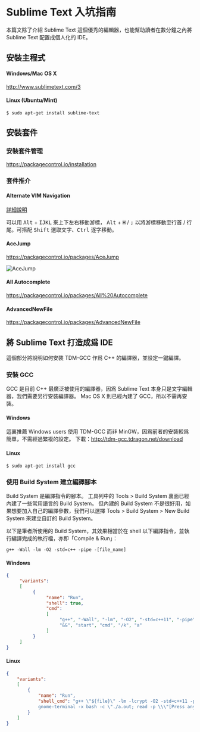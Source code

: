 # Sublime Text 入坑指南
本篇文除了介紹 Sublime Text 這個優秀的編輯器，也能幫助讀者在數分鐘之內將 Sublime Text 配置成個人化的 IDE。

## 安裝主程式

#### Windows/Mac OS X
http://www.sublimetext.com/3

#### Linux (Ubuntu/Mint)
``` shell
$ sudo apt-get install sublime-text
```

## 安裝套件

### 安裝套件管理
https://packagecontrol.io/installation

### 套件推介

#### Alternate VIM Navigation
[詳細說明](https://packagecontrol.io/packages/Alternate%20VIM%20Navigation)

可以用 <kbd>Alt</kbd> + <kbd>I</kbd><kbd>J</kbd><kbd>K</kbd><kbd>L</kbd> 來上下左右移動游標，
<kbd>Alt</kbd> + <kbd>H</kbd> / <kbd>;</kbd> 以將游標移動至行首 / 行尾。可搭配 <kbd>Shift</kbd> 選取文字、<kbd>Ctrl</kbd> 逐字移動。

#### AceJump
https://packagecontrol.io/packages/AceJump

![AceJump](https://cloud.githubusercontent.com/assets/8056203/10858871/92069504-7f58-11e5-8593-e373121fd917.gif)

#### All Autocomplete
https://packagecontrol.io/packages/All%20Autocomplete

#### AdvancedNewFile
https://packagecontrol.io/packages/AdvancedNewFile

## 將 Sublime Text 打造成爲 IDE

這個部分將說明如何安裝 TDM-GCC 作爲 C++ 的編譯器，並設定一鍵編譯。

### 安裝 GCC

GCC 是目前 C++ 最廣泛被使用的編譯器，因爲 Sublime Text 本身只是文字編輯器，我們需要另行安裝編譯器。
Mac OS X 則已經內建了 GCC，所以不需再安裝。

#### Windows

這裏推薦 Windows users 使用 TDM-GCC 而非 MinGW，因爲前者的安裝較爲簡單，不需經過繁複的設定。 
下載：http://tdm-gcc.tdragon.net/download

#### Linux
```shell
$ sudo apt-get install gcc
```

### 使用 Build System 建立編譯腳本

Build System 是編譯指令的腳本。
工具列中的 Tools > Build System 裏面已經內建了一些常用語言的 Build System。
但內建的 Build System 不是很好用，如果想要加入自己的編譯參數，我們可以選擇 Tools > Build System > New Build System 來建立自訂的 Build System。

以下是筆者所使用的 Build System，其效果相當於在 shell 以下編譯指令，並執行編譯完成的執行檔，亦即「Compile & Run」：
```shell
g++ -Wall -lm -O2 -std=c++ -pipe -[file_name]
```

#### Windows
```json
{
     "variants":
     [
          {   
               "name": "Run",
               "shell": true,
               "cmd": 
               [
                    "g++", "-Wall", "-lm", "-O2", "-std=c++11", "-pipe", "$file",
                    "&&", "start", "cmd", "/k", "a"
               ]
          }
     ]
}
```

#### Linux
``` json
{
    "variants":
    [
        {
            "name": "Run",
            "shell_cmd": "g++ \"${file}\" -lm -lcrypt -O2 -std=c++11 -pipe;
            gnome-terminal -x bash -c \"./a.out; read -p \\\"[Press anykey]\\\"\""
        }
    ]
}
```
